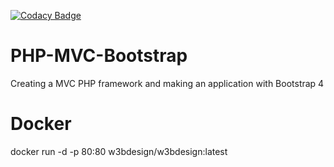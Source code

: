 [![Codacy Badge](https://api.codacy.com/project/badge/Grade/6c96cb452e0045bbb82dcc3ed720987d)](https://www.codacy.com/manual/w3bdesign/PHP-MVC-Bootstrap?utm_source=github.com&amp;utm_medium=referral&amp;utm_content=w3bdesign/PHP-MVC-Bootstrap&amp;utm_campaign=Badge_Grade)

# PHP-MVC-Bootstrap
Creating a MVC PHP framework and making an application with Bootstrap 4
 
# Docker
docker run -d -p 80:80 w3bdesign/w3bdesign:latest
